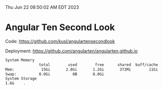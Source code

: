 Thu Jun 22 08:50:02 AM EDT 2023

# Angular Ten Second Look

Code: https://github.com/kusl/angulartensecondlook

Deployment: https://github.com/angularten/angularten.github.io

```bash
System Memory
               total        used        free      shared  buff/cache   available
Mem:            15Gi       2.8Gi       1.2Gi       372Mi        11Gi        11Gi
Swap:          8.0Gi          0B       8.0Gi
System Storage
1.6G	.
